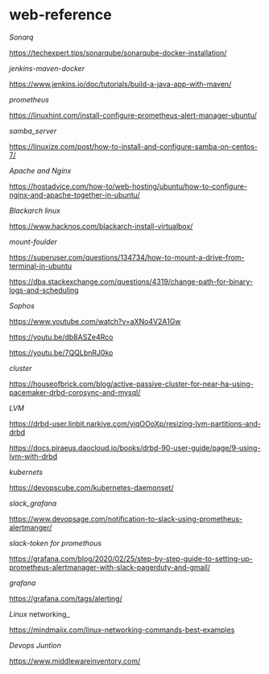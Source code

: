 # web-reference

_Sonarq_

https://techexpert.tips/sonarqube/sonarqube-docker-installation/

_jenkins-maven-docker_

https://www.jenkins.io/doc/tutorials/build-a-java-app-with-maven/

_prometheus_

https://linuxhint.com/install-configure-prometheus-alert-manager-ubuntu/

_samba_server_

https://linuxize.com/post/how-to-install-and-configure-samba-on-centos-7/

_Apache and Nginx_

https://hostadvice.com/how-to/web-hosting/ubuntu/how-to-configure-nginx-and-apache-together-in-ubuntu/

_Blackarch linux_

https://www.hacknos.com/blackarch-install-virtualbox/

_mount-foulder_

https://superuser.com/questions/134734/how-to-mount-a-drive-from-terminal-in-ubuntu

https://dba.stackexchange.com/questions/4319/change-path-for-binary-logs-and-scheduling

_Sophos_ 

https://www.youtube.com/watch?v=aXNo4V2A1Gw

https://youtu.be/db8ASZe4Rco

https://youtu.be/7QQLbnRJ0ko

_cluster_

https://houseofbrick.com/blog/active-passive-cluster-for-near-ha-using-pacemaker-drbd-corosync-and-mysql/

_LVM_

https://drbd-user.linbit.narkive.com/yiqOOoXp/resizing-lvm-partitions-and-drbd

https://docs.piraeus.daocloud.io/books/drbd-90-user-guide/page/9-using-lvm-with-drbd

_kubernets_

https://devopscube.com/kubernetes-daemonset/

_slack_grafana_

https://www.devopsage.com/notification-to-slack-using-prometheus-alertmanger/

_slack-token for promethous_

https://grafana.com/blog/2020/02/25/step-by-step-guide-to-setting-up-prometheus-alertmanager-with-slack-pagerduty-and-gmail/

_grafana_

https://grafana.com/tags/alerting/

_Linux_ networking_

https://mindmajix.com/linux-networking-commands-best-examples

_Devops Juntion_

https://www.middlewareinventory.com/

